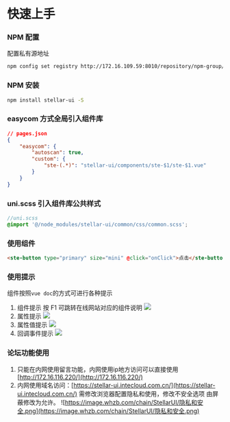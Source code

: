 # 快速上手

### NPM 配置

配置私有源地址

```bash
npm config set registry http://172.16.109.59:8010/repository/npm-group/
```

### NPM 安装

```bash
npm install stellar-ui -S
```

### easycom 方式全局引入组件库

```json
// pages.json
{
	"easycom": {
		"autoscan": true,
		"custom": {
			"ste-(.*)": "stellar-ui/components/ste-$1/ste-$1.vue"
		}
	}
}
```

### uni.scss 引入组件库公共样式

```scss
//uni.scss 
@import '@/node_modules/stellar-ui/common/css/common.scss';
```

### 使用组件

```html
<ste-button type="primary" size="mini" @click="onClick">点击</ste-button>
```

### 使用提示

组件按照`vue doc`的方式可进行各种提示

1. 组件提示 按 F1 可跳转在线网站对应的组件说明
   ![](https://image.whzb.com/chain/StellarUI/组件提示.png)
2. 属性提示
   ![](https://image.whzb.com/chain/StellarUI/属性提示.png)
3. 属性值提示
   ![](https://image.whzb.com/chain/StellarUI/属性值提示.png)
4. 回调事件提示
   ![](https://image.whzb.com/chain/StellarUI/回调事件提示.png)
   
   
### 论坛功能使用
1. 只能在内网使用留言功能，内网使用ip地方访问可以直接使用[http://172.16.116.220/](http://172.16.116.220/)
2. 内网使用域名访问：[https://stellar-ui.intecloud.com.cn/](https://stellar-ui.intecloud.com.cn/) 需修改浏览器配置隐私和使用，修改不安全选项 由屏蔽修改为允许。
![https://image.whzb.com/chain/StellarUI/隐私和安全.png](https://image.whzb.com/chain/StellarUI/隐私和安全.png)


